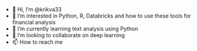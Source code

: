 - 👋 Hi, I’m @krikva33
- 👀 I’m interested in Python, R, Databricks and how to use these tools for financial analysis
- 🌱 I’m currently learning text analysis using Python
- 💞️ I’m looking to collaborate on deep learning
- 📫 How to reach me 

<!---
krikva33/krikva33 is a ✨ special ✨ repository because its `README.md` (this file) appears on your GitHub profile.
You can click the Preview link to take a look at your changes.
--->
